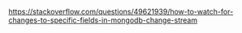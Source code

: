 https://stackoverflow.com/questions/49621939/how-to-watch-for-changes-to-specific-fields-in-mongodb-change-stream